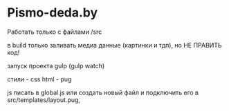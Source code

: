 # Pismo-deda.by

Работать только с файлами /src

в build только заливать медиа данные (картинки и тдп), но НЕ ПРАВИТЬ код!

запуск проекта gulp (gulp watch)

стили - css
html - pug

js писать в global.js или создать новый файл и подключить его в src/templates/layout.pug,

